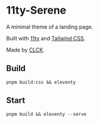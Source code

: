 # 11ty-Serene

A minimal theme of a landing page. 

Built with [11ty](https://www.11ty.dev/) and [Tailwind CSS](https://tailwindcss.com/).

Made by [CLCK](https://github.com/CLCK0622).

## Build

```
pnpm build:css && eleventy
```

## Start

```
pnpm build && eleventy --serve
```